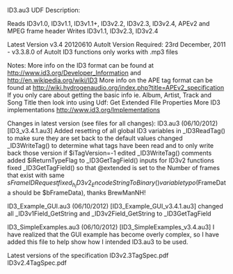 ID3.au3 UDF Description:

Reads ID3v1.0, ID3v1.1, ID3v1.1+, ID3v2.2, ID3v2.3, ID3v2.4, APEv2 and MPEG frame header
Writes ID3v1.1, ID3v2.3, ID3v2.4

Latest Version v3.4 20120610
AutoIt Version Required: 23rd December, 2011 - v3.3.8.0 of AutoIt
ID3 functions only works with .mp3 files

Notes:
More info on the ID3 format can be found at http://www.id3.org/Developer_Information and http://en.wikipedia.org/wiki/ID3
More info on the APE tag format can be found at http://wiki.hydrogenaudio.org/index.php?title=APEv2_specification
If you only care about getting the basic info ie. Album, Artist, Track and Song Title then look into using Udf: Get Extended FIle Properties
More ID3 implementations http://www.id3.org/Implementations

Changes in latest version (see files for all changes):
ID3.au3 (06/10/2012) [ID3_v3.4.1.au3]
  Added resetting of all global ID3 variables in _ID3ReadTag() to make sure they are set back to the default values
  changed _ID3WriteTag() to determine what tags have been read and to only write back those version if $iTagVersion=-1
  edited _ID3WriteTag() comments
  added $iReturnTypeFlag to _ID3GetTagField() inputs for ID3v2 functions
  fixed _ID3GetTagField() so that @extended is set to the Number of frames that exist with same $sFrameIDRequest
  fixed _h_ID3v2_EncodeStringToBinary() variable typo ($FrameData should be $bFrameData), thanks BrewManNH!

ID3_Example_GUI.au3 (06/10/2012) [ID3_Example_GUI_v3.4.1.au3]
  changed all _ID3v1Field_GetString and _ID3v2Field_GetString to _ID3GetTagField

ID3_SimpleExamples.au3 (06/10/2012) [ID3_SimpleExamples_v3.4.au3]
  I have realized that the GUI example has become overly complex, so I have added this file to help show how I intended ID3.au3   to be used.
  
Latest versions of the specification
  ID3v2.3TagSpec.pdf
  ID3v2.4TagSpec.pdf
